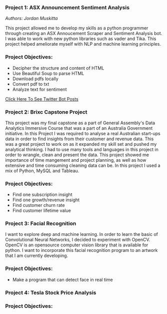 ### Project 1: ASX Announcement Sentiment Analysis

_Authors: Jordan Muskitta_

This project allowed me to develop my skills as a python programmer through creating an ASX Annoucement Scraper and Sentiment Analysis bot. I was able to work with new python libraries such as vader and Tika. This project helped ameliorate myself with NLP and machine learning principles.

### Project Objectives: 

- Decipher the structure and content of HTML
- Use Beautiful Soup to parse HTML
- Download pdfs locally
- Convert pdf to txt
- Analyze text for sentiment

[Click Here To See Twitter Bot Posts](https://twitter.com/AsxAry)

### Project 2: Brixc Capstone Project

This project was my final capstone as a part of General Assembly's Data Analytics Immersive Course that was a part of an Australia Government initiative. In this Project I was required to analyse a real Australian start-ups data in order to find insights from their customer and revenue data. This was a great project to work on as it expanded my skill set and pushed my analytical thinking. I had to use many tools and languages in this project in order to wrangle, clean and present the data. This project showed me importance of time mangement and project planning, as well as how extensive and time consuming cleaning data can be. In this project I used a mix of Python, MySQL and Tableau.

### Project Objectives:

- Find one subscription insight
- Find one growth/revenue insight
- Find customer churn rate
- Find customer lifetime value 

### Project 3: Facial Recognition

I want to explore deep and machine learning. In order to learn the basic of Convolutional Neural Networks, I decided to experiment with OpenCV. OpenCV is an opensource computer vision library that is available for python. I want to incorporate this facial recognition program to an artwork that I am currently developing.

### Project Objectives:

- Make a program that can detect face in real time


### Project 4: Tesla Stock Price Analysis

### Project Objectives:



